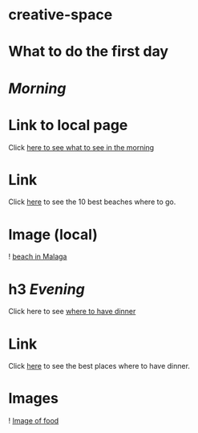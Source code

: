 # creative-space

# **What to do the first day** 

# *Morning*

# Link to local page

Click [here to see what to see in the morning](Malaga-travel-guide/morning.md)

# Link 

Click [here](https://theculturetrip.com/europe/spain/articles/top-8-most-beautiful-beaches-in-malaga/) to see the 10 best beaches where to go.

# Image (local)

! [beach in Malaga](malagabeach.jpeg)

# h3 *Evening*

Click here to see [where to have dinner](Malaga-travel-guide/evening.md)

# Link

Click [here](https://visitsouthernspain.com/where-to-eat-in-malaga/) to see the best places where to have dinner.

# Images

! [Image of food](https://visitsouthernspain.com/wp-content/uploads/2020/07/Canva-Spanish-tapas-food-border-frame-768x513.jpg.webp)
